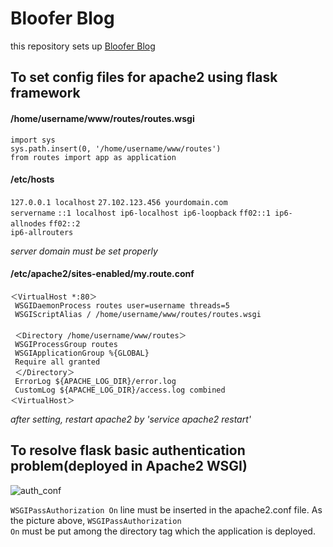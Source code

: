 # Bloofer Blog  
this repository sets up [Bloofer Blog](http://jmyang.kr)  
  
</hr>
  
<h2>To set config files for apache2 using flask framework</h2>  
  
<h4>/home/username/www/routes/routes.wsgi</h4>  
  
<code>import sys</code>  
<code>sys.path.insert(0, '/home/username/www/routes')</code>  
<code>from routes import app as application</code>  

<h4>/etc/hosts</h4>  
  
<code>127.0.0.1       localhost</code>
<code>27.102.123.456  yourdomain.com       servername</code>
<code>::1     localhost ip6-localhost ip6-loopback</code>
<code>ff02::1 ip6-allnodes</code>
<code>ff02::2 ip6-allrouters</code>  
  
*server domain must be set properly*  
  
<h4>/etc/apache2/sites-enabled/my.route.conf</h4>  
  
<code>＜VirtualHost *:80＞  </code>  
<code> WSGIDaemonProcess routes user=username threads=5  </code>  
<code> WSGIScriptAlias / /home/username/www/routes/routes.wsgi  </code>  
<code> ＜Directory /home/username/www/routes＞  </code>  
<code>   WSGIProcessGroup routes  </code>  
<code>   WSGIApplicationGroup %{GLOBAL}  </code>  
<code>   Require all granted  </code>  
<code> ＜/Directory＞  </code>  
<code>       ErrorLog ${APACHE_LOG_DIR}/error.log  </code>  
<code>       CustomLog ${APACHE_LOG_DIR}/access.log combined  </code>  
<code>＜VirtualHost＞</code>  
  
*after setting, restart apache2 by 'service apache2 restart'*  
  
</hr>  
  
<h2>To resolve flask basic authentication problem(deployed in Apache2 WSGI)</h2>  
  
![auth_conf](https://jmyang.kr/static/img/auth_conf.jpg)
  
<code>WSGIPassAuthorization On</code> line must be inserted in the apache2.conf file. As the picture above, <code>WSGIPassAuthorization On</code> must be put among the directory tag which the application is deployed.
